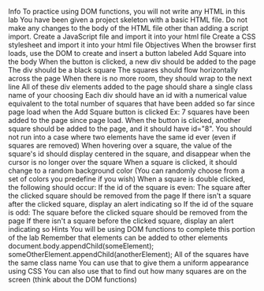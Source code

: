 Info
To practice using DOM functions, you will not write any HTML in this lab
You have been given a project skeleton with a basic HTML file. Do not make any changes to the body of the HTML file other than adding a script import.
Create a JavaScript file and import it into your html file
Create a CSS stylesheet and import it into your html file
Objectives
When the browser first loads, use the DOM to create and insert a button labeled Add Square into the body
When the button is clicked, a new div should be added to the page
The div should be a black square
The squares should flow horizontally across the page
When there is no more room, they should wrap to the next line
All of these div elements added to the page should share a single class name of your choosing
Each div should have an id with a numerical value equivalent to the total number of squares that have been added so far since page load when the Add Square button is clicked
Ex: 7 squares have been added to the page since page load. When the button is clicked, another square should be added to the page, and it should have id="8".
You should not run into a case where two elements have the same id ever (even if squares are removed)
When hovering over a square, the value of the square's id should display centered in the square, and disappear when the cursor is no longer over the square
When a square is clicked, it should change to a random background color (You can randomly choose from a set of colors you predefine if you wish)
When a square is double clicked, the following should occur:
If the id of the square is even:
The square after the clicked square should be removed from the page
If there isn't a square after the clicked square, display an alert indicating so
If the id of the square is odd:
The square before the clicked square should be removed from the page
If there isn't a square before the clicked square, display an alert indicating so
Hints
You will be using DOM functions to complete this portion of the lab
Remember that elements can be added to other elements
document.body.appendChild(someElement);
someOtherElement.appendChild(anotherElement);
All of the squares have the same class name
You can use that to give them a uniform appearance using CSS
You can also use that to find out how many squares are on the screen (think about the DOM functions)
